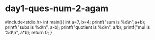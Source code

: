 # day1-ques-num-2-agam
#include<stdio.h>
int main(){
    int a=7, b=4;
    printf("sum is %d\n",a+b);
    printf("subs is %d\n", a-b);
    printf("quotient is %d\n", a/b);
    printf("mul is %d\n", a*b);
    return 0;
}
